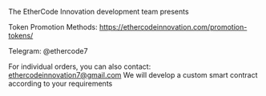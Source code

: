 The EtherCode Innovation development team presents

Token Promotion Methods: https://ethercodeinnovation.com/promotion-tokens/

Telegram: @ethercode7

For individual orders, you can also contact: ethercodeinnovation7@gmail.com We will develop a custom smart contract according to your requirements
